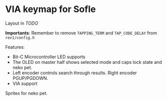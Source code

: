 # VIA keymap for Sofle

Layout in *TODO*

**Importants**: Remember to remove `TAPPING_TERM` and `TAP_CODE_DELAY` from
`rev1/config.h`

Features:
- Bit-C Microcontroller LED supports
- The OLED on master half shows selected mode and caps lock state and neko pet.
- Left encoder controls search through results. Right encoder PGUP/PGDOWN.
- VIA support

Sprites for neko pet.
